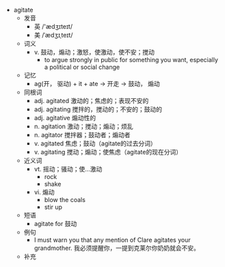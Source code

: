 - agitate
  - 发音
    - 英 /'ædʒɪteɪt/
    - 美 /ˈædʒɪˌteɪt/
  - 词义
    - v. 鼓动，煽动；激怒，使激动，使不安；搅动
      - to argue strongly in public for something you want, especially a political or social change
  - 记忆
    - ag(开， 驱动) + it + ate → 开走 → 鼓动， 煽动
  - 同根词
    - adj. agitated 激动的；焦虑的；表现不安的
    - adj. agitating 搅拌的，搅动的；不安的；鼓动的
    - adj. agitative 煽动性的
    - n. agitation 激动；搅动；煽动；烦乱
    - n. agitator 搅拌器；鼓动者；煽动者
    - v. agitated 焦虑；鼓动（agitate的过去分词）
    - v. agitating 搅动；煽动；使焦虑（agitate的现在分词）
  - 近义词
    - vt. 摇动；骚动；使…激动
      - rock
      - shake
    - vi. 煽动
      - blow the coals
      - stir up
  - 短语
    - agitate for 鼓动
  - 例句
    - I must warn you that any mention of Clare agitates your grandmother. 我必须提醒你，一提到克莱尔你奶奶就会不安。
  - 补充